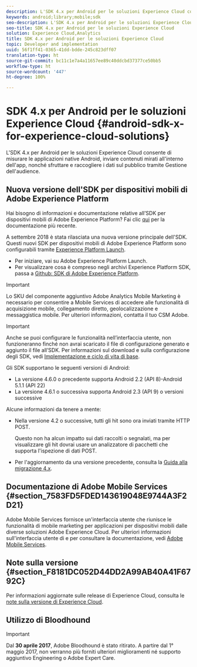 ```yaml
---
description: L'SDK 4.x per Android per le soluzioni Experience Cloud consente di misurare le applicazioni native Android, inviare contenuti mirati all'interno dell'app, nonché sfruttare e raccogliere i dati sul pubblico tramite Gestione dell'audience.
keywords: android;library;mobile;sdk
seo-description: L'SDK 4.x per Android per le soluzioni Experience Cloud consente di misurare le applicazioni native Android, inviare contenuti mirati all'interno dell'app, nonché sfruttare e raccogliere i dati sul pubblico tramite Gestione dell'audience.
seo-title: SDK 4.x per Android per le soluzioni Experience Cloud
solution: Experience Cloud,Analytics
title: SDK 4.x per Android per le soluzioni Experience Cloud
topic: Developer and implementation
uuid: 56f1ff41-0365-41dd-bdde-245c823dff07
translation-type: ht
source-git-commit: bc11c1e7a4a11657ee89c40ddcbd37377ce50bb5
workflow-type: ht
source-wordcount: '447'
ht-degree: 100%

---
```



# SDK 4.x per Android per le soluzioni Experience Cloud {#android-sdk-x-for-experience-cloud-solutions}

L&#39;SDK 4.x per Android per le soluzioni Experience Cloud consente di misurare le applicazioni native Android, inviare contenuti mirati all&#39;interno dell&#39;app, nonché sfruttare e raccogliere i dati sul pubblico tramite Gestione dell&#39;audience.

## Nuova versione dell&#39;SDK per dispositivi mobili di Adobe Experience Platform

Hai bisogno di informazioni e documentazione relative all’SDK per dispositivi mobili di Adobe Experience Platform? Fai clic [qui](https://aep-sdks.gitbook.io/docs/) per la documentazione più recente.

A settembre 2018 è stata rilasciata una nuova versione principale dell&#39;SDK. Questi nuovi SDK per dispositivi mobili di Adobe Experience Platform sono configurabili tramite [Experience Platform Launch](https://www.adobe.com/it/experience-platform/launch.html).

* Per iniziare, vai su Adobe Experience Platform Launch.
* Per visualizzare cosa è compreso negli archivi Experience Platform SDK, passa a [Github: SDK di Adobe Experience Platform](https://github.com/Adobe-Marketing-Cloud/acp-sdks).

>[!IMPORTANT]
>
>Lo SKU del componente aggiuntivo Adobe Analytics Mobile Marketing è necessario per consentire a Mobile Services di accedere alle funzionalità di acquisizione mobile, collegamento diretto, geolocalizzazione e messaggistica mobile. Per ulteriori informazioni, contatta il tuo CSM Adobe.

>[!IMPORTANT]
>
>Anche se puoi configurare le funzionalità nell’interfaccia utente, non funzioneranno finché non avrai scaricato il file di configurazione generato e aggiunto il file all’SDK. Per informazioni sul download e sulla configurazione degli SDK, vedi [Implementazione e ciclo di vita di base](/help/android/getting-started/dev-qs.md).

Gli SDK supportano le seguenti versioni di Android:

* La versione 4.6.0 o precedente supporta Android 2.2 (API 8)-Android 5.1.1 (API 22)
* La versione 4.6.1 o successiva supporta Android 2.3 (API 9) o versioni successive

Alcune informazioni da tenere a mente:

* Nella versione 4.2 o successive, tutti gli hit sono ora inviati tramite HTTP POST.

   Questo non ha alcun impatto sui dati raccolti o segnalati, ma per visualizzare gli hit dovrai usare un analizzatore di pacchetti che supporta l&#39;ispezione di dati POST.

* Per l&#39;aggiornamento da una versione precedente, consulta la [Guida alla migrazione 4.x](/help/android/getting-started/migration-v3.md).

## Documentazione di Adobe Mobile Services {#section_7583FD5FDED143619048E9744A3F2D21}

Adobe Mobile Services fornisce un&#39;interfaccia utente che riunisce le funzionalità di mobile marketing per applicazioni per dispositivi mobili dalle diverse soluzioni Adobe Experience Cloud. Per ulteriori informazioni sull&#39;interfaccia utente di e per consultare la documentazione, vedi [Adobe Mobile Services](https://docs.adobe.com/content/help/it-IT/mobile-services/using/home.html).

## Note sulla versione {#section_F8181DC052D44DD2A99AB40A41F6792C}

Per informazioni aggiornate sulle release di Experience Cloud, consulta le [note sulla versione di Experience Cloud](https://docs.adobe.com/content/help/it-IT/release-notes/experience-cloud/current.html).

## Utilizzo di Bloodhound

>[!IMPORTANT]
>
>Dal **30 aprile 2017**, Adobe Bloodhound è stato ritirato. A partire dal 1° maggio 2017, non verranno più forniti ulteriori miglioramenti né supporto aggiuntivo Engineering o Adobe Expert Care.
